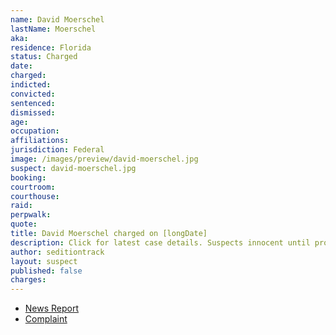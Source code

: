 ```yaml
---
name: David Moerschel
lastName: Moerschel
aka:
residence: Florida
status: Charged
date:
charged:
indicted:
convicted:
sentenced:
dismissed:
age:
occupation:
affiliations:
jurisdiction: Federal
image: /images/preview/david-moerschel.jpg
suspect: david-moerschel.jpg
booking:
courtroom:
courthouse:
raid:
perpwalk:
quote:
title: David Moerschel charged on [longDate]
description: Click for latest case details. Suspects innocent until proven guilty.
author: seditiontrack
layout: suspect
published: false
charges:
---
```

- [News Report]()
- [Complaint](https://extremism.gwu.edu/sites/g/files/zaxdzs2191/f/David%20Moerschel%20Criminal%20Complaint.pdf)
